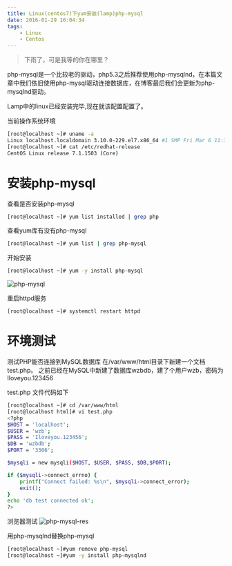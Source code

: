 ```yaml
---
title: Linux(centos7)下yum安装(lamp)php-mysql
date: 2016-01-29 16:04:34
tags:
    - Linux
    - Centos
---
```


> 下雨了，可是我等的你在哪里？

php-mysql是一个比较老的驱动，php5.3之后推荐使用php-mysqlnd，在本篇文章中我们依旧使用php-mysql驱动连接数据库，在博客最后我们会更新为php-mysqlnd驱动。

<!-- more -->

Lamp中的linux已经安装完毕,现在就该配置配置了。

当前操作系统环境

``` bash
[root@localhost ~]# uname -a
Linux localhost.localdomain 3.10.0-229.el7.x86_64 #1 SMP Fri Mar 6 11:36:42 UTC 2015 x86_64 x86_64 x86_64 GNU/Linux
[root@localhost ~]# cat /etc/redhat-release
CentOS Linux release 7.1.1503 (Core)
```

# 安装php-mysql

查看是否安装php-mysql

``` bash
[root@localhost ~]# yum list installed | grep php
```

查看yum库有没有php-mysql

``` bash
[root@localhost ~]# yum list | grep php-mysql 
```

开始安装

``` bash
[root@localhost ~]# yum -y install php-mysql 
```

![php-mysql](https://s2.ax1x.com/2020/02/03/1UABcj.jpg)

重启httpd服务

``` bash
[root@localhost ~]# systemctl restart httpd
```

# 环境测试

测试PHP能否连接到MySQL数据库
在/var/www/html目录下新建一个文档test.php。
之前已经在MySQL中新建了数据库wzbdb，建了个用户wzb，密码为Iloveyou.123456

test.php 文件代码如下

``` bash
[root@localhost ~]# cd /var/www/html
[root@localhost html]# vi test.php
<?php
$HOST = 'localhost';
$USER = 'wzb';
$PASS = 'Iloveyou.123456';
$DB = 'wzbdb';
$PORT = '3306';

$mysqli = new mysqli($HOST, $USER, $PASS, $DB,$PORT); 

if ($mysqli->connect_errno) {
    printf("Connect failed: %s\n", $mysqli->connect_error);
    exit();
}
echo 'db test connected ok';
?>
```

浏览器测试
![php-mysql-res](https://s2.ax1x.com/2020/02/03/1UA03Q.jpg)

用php-mysqlnd替换php-mysql

``` bash
[root@localhost ~]#yum remove php-mysql
[root@localhost ~]#yum -y install php-mysqlnd
```